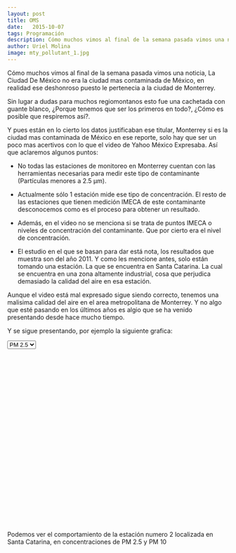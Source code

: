 ```yaml
---
layout: post
title: OMS
date:   2015-10-07
tags: Programación
description: Cómo muchos vimos al final de la semana pasada vimos una noticia, La Ciudad De México no era la ciudad mas contaminada de México, en realidad ese deshonroso puesto le pertenecia a la ciudad de Monterrey. 
author: Uriel Molina
image: mty_pollutant_1.jpg
---
```


Cómo muchos vimos al final de la semana pasada vimos una noticia, La Ciudad De México no era la ciudad mas contaminada de México, en realidad ese deshonroso puesto le pertenecia a la ciudad de Monterrey. 

Sin lugar a dudas para muchos regiomontanos esto fue una cachetada con guante blanco, ¿Porque tenemos que ser los primeros en todo?, ¿Cómo es posible que respiremos así?.

Y pues están en lo cierto los datos justificaban ese titular, Monterrey si es la ciudad mas contaminada de México en ese reporte, solo hay que ser un poco mas acertivos con lo que el video de Yahoo México Expresaba. Así que aclaremos algunos puntos:

- No todas las estaciones de monitoreo en Monterrey cuentan con las herramientas necesarias para medir este tipo de contaminante (Partículas menores a 2.5 µm).

- Actualmente sólo 1 estación mide ese tipo de concentración. El resto de las estaciones que tienen medición IMECA de este contaminante desconocemos como es el proceso para obtener un resultado.

- Además, en el video no se menciona si se trata de puntos IMECA o niveles de concentración del contaminante. Que por cierto era el nivel de concentración.

- El estudio en el que se basan para dar está nota, los resultados que muestra son del año 2011. Y como les mencione antes, solo están tomando una estación. La que se encuentra en Santa Catarina. La cual se encuentra en una zona altamente industrial, cosa que perjudica demasiado la calidad del aire en esa estación.

Aunque el video está mal expresado sigue siendo correcto, tenemos una malisima calidad del aire en el area metropolitana de Monterrey. Y no algo que esté pasando en los últimos años es algio que se ha venido presentando desde hace mucho tiempo. 

Y se sigue presentando, por ejemplo la siguiente grafica: 

<select id="pollutant-char">
  <option value="PM2.5">PM 2.5</option>
  <option value="PM10">PM 10</option>
</select> 

<div id="chart-container-oms" style="width:100%; height:400px;"></div>

Podemos ver el comportamiento de la estación numero 2 localizada en Santa Catarina, en concentraciones de PM 2.5 y PM 10